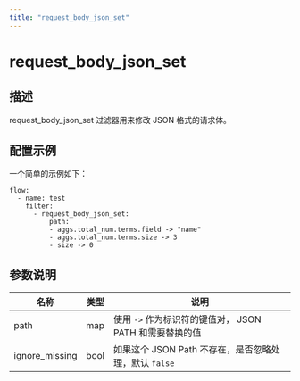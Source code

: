 ```yaml
---
title: "request_body_json_set"
---
```


# request_body_json_set

## 描述

request_body_json_set 过滤器用来修改 JSON 格式的请求体。

## 配置示例

一个简单的示例如下：

```
flow:
  - name: test
    filter:
      - request_body_json_set:
          path:
          - aggs.total_num.terms.field -> "name"
          - aggs.total_num.terms.size -> 3
          - size -> 0
```

## 参数说明

| 名称           | 类型 | 说明                                                    |
| -------------- | ---- | ------------------------------------------------------- |
| path           | map  | 使用 `->` 作为标识符的键值对， JSON PATH 和需要替换的值 |
| ignore_missing | bool | 如果这个 JSON Path 不存在，是否忽略处理，默认 `false`   |
